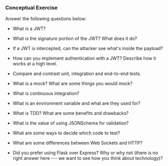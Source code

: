 ### Conceptual Exercise

Answer the following questions below:

- What is a JWT?

- What is the signature portion of the JWT?  What does it do?

- If a JWT is intercepted, can the attacker see what's inside the payload?

- How can you implement authentication with a JWT?  Describe how it works at a high level.

- Compare and contrast unit, integration and end-to-end tests.

- What is a mock? What are some things you would mock?

- What is continuous integration?

- What is an environment variable and what are they used for?

- What is TDD? What are some benefits and drawbacks?

- What is the value of using JSONSchema for validation?

- What are some ways to decide which code to test?

- What are some differences between Web Sockets and HTTP?

- Did you prefer using Flask over Express? Why or why not (there is no right 
  answer here --- we want to see how you think about technology)?
